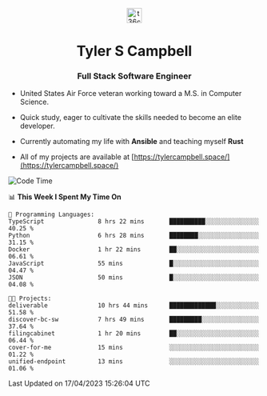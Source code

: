 <p align="center">
<a href="https://www.linkedin.com/in/t36campbell" target="blank"><img align="center" src="https://ik.imagekit.io/t36campbell/Portfolio/linkedin.png.original_m8bbGgPh6.png" alt="t36campbell" height="30" width="30" /></a>
</p>
<h1 align="center">Tyler S Campbell</h1>
<h3 align="center">Full Stack Software Engineer</h3>

* United States Air Force veteran working toward a M.S. in Computer Science.

* Quick study, eager to cultivate the skills needed to become an elite developer.

* Currently automating my life with **Ansible** and teaching myself **Rust**

* All of my projects are available at [https://tylercampbell.space/](https://tylercampbell.space/)

<!--START_SECTION:waka-->
![Code Time](http://img.shields.io/badge/Code%20Time-2%2C398%20hrs%2047%20mins-blue)

📊 **This Week I Spent My Time On** 

```text
💬 Programming Languages: 
TypeScript               8 hrs 22 mins       ██████████░░░░░░░░░░░░░░░   40.25 % 
Python                   6 hrs 28 mins       ████████░░░░░░░░░░░░░░░░░   31.15 % 
Docker                   1 hr 22 mins        ██░░░░░░░░░░░░░░░░░░░░░░░   06.61 % 
JavaScript               55 mins             █░░░░░░░░░░░░░░░░░░░░░░░░   04.47 % 
JSON                     50 mins             █░░░░░░░░░░░░░░░░░░░░░░░░   04.08 % 

🐱‍💻 Projects: 
deliverable              10 hrs 44 mins      █████████████░░░░░░░░░░░░   51.58 % 
discover-bc-sw           7 hrs 49 mins       █████████░░░░░░░░░░░░░░░░   37.64 % 
filingcabinet            1 hr 20 mins        ██░░░░░░░░░░░░░░░░░░░░░░░   06.44 % 
cover-for-me             15 mins             ░░░░░░░░░░░░░░░░░░░░░░░░░   01.22 % 
unified-endpoint         13 mins             ░░░░░░░░░░░░░░░░░░░░░░░░░   01.06 % 
```


 Last Updated on 17/04/2023 15:26:04 UTC
<!--END_SECTION:waka-->
